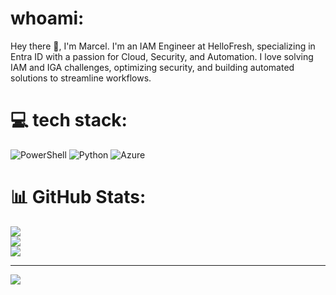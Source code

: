 #  whoami:
Hey there 👋, I'm Marcel.
I'm an IAM Engineer at HelloFresh, specializing in Entra ID with a passion for Cloud, Security, and Automation. I love solving IAM and IGA challenges, optimizing security, and building automated solutions to streamline workflows.


# 💻 tech stack:
![PowerShell](https://img.shields.io/badge/PowerShell-%235391FE.svg?style=for-the-badge&logo=powershell&logoColor=white) ![Python](https://img.shields.io/badge/python-3670A0?style=for-the-badge&logo=python&logoColor=ffdd54) ![Azure](https://img.shields.io/badge/azure-%230072C6.svg?style=for-the-badge&logo=microsoftazure&logoColor=white)
# 📊 GitHub Stats:
![](https://github-readme-stats.vercel.app/api?username=marcel-ngn&theme=dark&hide_border=false&include_all_commits=false&count_private=false)<br/>
![](https://nirzak-streak-stats.vercel.app/?user=marcel-ngn&theme=dark&hide_border=false)<br/>
![](https://github-readme-stats.vercel.app/api/top-langs/?username=marcel-ngn&theme=dark&hide_border=false&include_all_commits=false&count_private=false&layout=compact)

---
[![](https://visitcount.itsvg.in/api?id=marcel-ngn&icon=0&color=0)](https://visitcount.itsvg.in)

